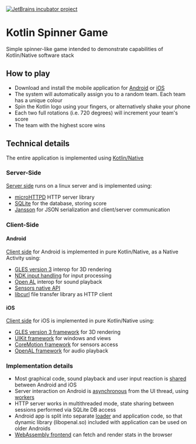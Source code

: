 [![JetBrains incubator project](http://jb.gg/badges/official.svg)](https://confluence.jetbrains.com/display/ALL/JetBrains+on+GitHub) 

# Kotlin Spinner Game

Simple spinner-like game intended to demonstrate capabilities of Kotlin/Native software stack

## How to play

*   Download and install the mobile application for [Android](https://play.google.com/store/apps/details?id=com.jetbrains.konan_activity2) or [iOS](https://itunes.apple.com/us/app/kotlinconf-spinner/id1291282375?mt=8)
*   The system will automatically assign you to a random team. Each team has a unique colour
*   Spin the Kotlin logo using your fingers, or alternatively shake your phone
*   Each two full rotations (i.e. 720 degrees) will increment your team's score
*   The team with the highest score wins

## Technical details
The entire application is implemented using [Kotlin/Native](https://github.com/JetBrains/kotlin-native)

### Server-Side

[Server side](https://github.com/JetBrains/kotlinconf-spinner/blob/master/kotlin-native/samples/fullstack/httpserver/src/main/kotlin/server/HttpServer.kt) runs on a linux server and is implemented using:

*   [microHTTPD](https://www.gnu.org/software/libmicrohttpd/) HTTP server library
*   [SQLite](https://www.sqlite.org/) for the database, storing score
*   [Jansson](http://www.digip.org/jansson/) for JSON serialization and client/server communication

### Client-Side 

#### Android 

[Client side](https://github.com/JetBrains/kotlinconf-spinner/blob/master/kotlin-native/samples/fullstack/clients/android/src/main/kotlin/engine.kt) for Android is implemented in pure Kotlin/Native, as a Native Activity using:
*   [GLES version 3](https://developer.android.com/guide/topics/graphics/opengl.html) interop for 3D rendering
*   [NDK input handling](https://developer.android.com/ndk/reference/group___input.html) for input processing
*   [Open AL](https://www.openal.org/) interop for sound playback
*   [Sensors native API](https://developer.android.com/ndk/reference/group___sensor.html)
*   [libcurl](https://curl.haxx.se/libcurl/) file transfer library as HTTP client

#### iOS

[Client side](https://github.com/JetBrains/kotlinconf-spinner/blob/master/kotlin-native/samples/fullstack/clients/ios) for iOS is implemented in pure Kotlin/Native using:
*   [GLES version 3 framework](https://developer.apple.com/documentation/opengles) for 3D rendering
*   [UIKit framework](https://developer.apple.com/documentation/uikit) for windows and views
*   [CoreMotion framework](https://developer.apple.com/documentation/coremotion) for sensors access
*   [OpenAL framework](https://developer.apple.com/library/content/documentation/Miscellaneous/Conceptual/iPhoneOSTechOverview/MediaLayer/MediaLayer.html#//apple_ref/doc/uid/TP40007898-CH9-SW13) for audio playback

### Implementation details

*   Most graphical code, sound playback and user input reaction is [shared](https://github.com/JetBrains/kotlinconf-spinner/tree/master/kotlin-native/samples/fullstack/clients/shared/src/main/kotlin) between Android and iOS
*   Server interaction on Android is [asynchronous](https://github.com/JetBrains/kotlinconf-spinner/blob/master/kotlin-native/samples/fullstack/clients/android/src/main/kotlin/StatsFetcherImpl.kt#L66) from the UI thread, using [workers](https://github.com/JetBrains/kotlin-native/tree/master/samples/workers)
*   HTTP server works in multithreaded mode, state sharing between sessions performed via SQLite DB access
*   Android app is split into separate [loader](https://github.com/JetBrains/kotlinconf-spinner/blob/master/kotlin-native/samples/fullstack/clients/android/src/loader/kotlin/loader.kt) and application code, so that dynamic library (libopenal.so) included with application can be used on older Androids
*   [WebAssembly frontend](https://github.com/JetBrains/kotlinconf-spinner/tree/master/kotlin-native/samples/fullstack/clients/webassembly) can fetch and render stats in the browser

